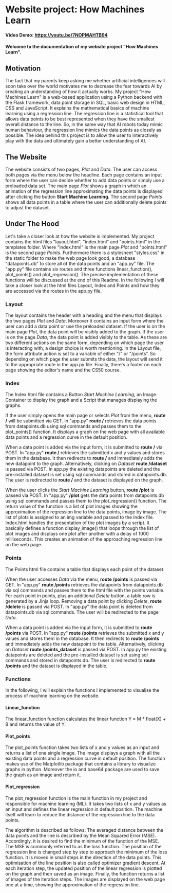 # Website project: How Machines Learn 
#### Video Demo:  https://youtu.be/7NOPMAHTB94
#### Welcome to the documentation of my website project "How Machines Learn".

## Motivation

The fact that my parents keep asking me whether artificial intelligences will soon take over the world motivates me to decrease the fear towards AI by creating an understanding of how it actually works. My project "How Machines Learn" is a web-based application using a Python backend with the Flask framework, data point storage in SQL, basic web design in HTML, CSS and JavaScript. It explains the mathematical basics of machine learning using a regression line. The regression line is a statistical tool that allows data points to be best represented when they have the smallest overall distance to the line. So, in the same way that AI robots today mimic human behaviour, the regression line mimics the data points as closely as possible. The idea behind this project is to allow the user to interactively play with the data and ultimately gain a better understanding of AI. 

## The Website

The website consists of two pages, *Plot* and *Data*. The user can access both pages via the menu below the headline. Each page contains an input form where the user can decide whether to add data points or simply use a preloaded data set. The main page *Plot* shows a graph in which an animation of the regression line approximating the data points is displayed after clicking the button **Start Machine Learning**. The second page *Points* shows all data points in a table where the user can additionally delete points to adjust the dataset.

## Under The Hood

Let's take a closer look at how the website is implemented. My project contains the html files "layout.html", "index.html" and "points.html" in the templates folder. Where "index.html" is the main page *Plot* and "points.html" is the second page *Points*. Furthermore there is a stylesheet "styles.css" in the static folder to make the web page look good, a database "datapoints.db" to store all of the data points and an "app.py" file. The "app.py" file contains six routes and three functions linear_function(), plot_points() and plot_regression(). The precise implementation of these functions will be discussed at the end of this Readme. In the following I will take a closer look at the html files Layout, Index and Points and how they are accessed via the routes in the app.py file.

### Layout

The layout contains the header with a heading and the menu that displays the two pages *Plot* and *Data*. Moreover it contains an input form where the user can add a data point or use the preloaded dataset. If the user is on the main page *Plot*, the data point will be visibly added to the graph. If the user is on the page *Data*, the data point is added visibly to the table. As these are two different actions on the same form, depending on which page the user is interacting with, a design choice is worth mentioning. In the Layout file, the form attribute action is set to a variable of either "/" or "/points“. So depending on which page the user submits the data, the layout will send it to the appropriate route in the app.py file. Finally, there's a footer on each page showing the editor's name and the CS50 course.

### Index

The Index html file contains a Button *Start Machine Learning*, an Image Container to display the graph and a Script that manages displaying the graphs.

If the user simply opens the main page or selects *Plot* from the menu, **route /** will be submitted via GET. In "app.py" **route /** retrieves the data points from datapoints.db using sql commands and passes them to the plot_points() function. It displays a graph on the web page with all available data points and a regression curve in the default position.

When a data point is added via the input form, it is submitted to **route /** via POST. In "app.py" **route /** retrieves the submitted x and y values and stores them in the database. It then redirects to **route /** and immediately adds the new datapoint to the graph. Alternatively, clicking on *Dataset* **route /dataset** is passed via POST. In app.py the existing datapoints are deleted and the pre-installed dataset is set using sql commands and stored in datapoints.db. The user is redirected to **route /** and the dataset is displayed on the graph.

When the user clicks the *Start Machine Learning* button, **route /plot** is passed via POST. In "app.py" **/plot** gets the data points from datapoints.db using sql commands and passes them to the plot_regression() function. The return value of the function is a list of plot images showing the approximation of the regression line to the data points, image by image. The list of plots is assigned to an img variable and passed to the Index file. Index.html handles the presentation of the plot images by a script. It basically defines a function display_image() that loops through the list of plot images and displays one plot after another with a delay of 1000 milliseconds. This creates an animation of the approaching regression line on the web page.

### Points

The Points html file contains a table that displays each point of the dataset.

When the user accesses *Data* via the menu, **route /points** is passed via GET. In "app.py" **route /points** retrieves the datapoints from datapoints.db via sql commands and passes them to the html file with the points variable. For each point in points, plus an additional *Delete* button, a table row is generated by a Jinja loop. Removing a data point by clicking *Delete*, **route /delete** is passed via POST. In "app.py" the data point is deleted from datapoints.db via sql commands. The user will be redirected to the page *Data*.

When a data point is added via the input form, it is submitted to **route /points** via POST. In "app.py" **route /points** retrieves the submitted x and y values and stores them in the database. It then redirects to **route /points** and immediately adds the new datapoint to the table. Alternatively, clicking on *Dataset* **route /points_dataset** is passed via POST. In app.py the existing datapoints are deleted and the pre-installed dataset is set using sql commands and stored in datapoints.db. The user is redirected to **route /points** and the dataset is displayed in the table.

### Functions

In the following, I will explain the functions I implemented to visualise the process of machine learning on the website.

#### Linear_function

The linear_function function calculates the linear function Y = M * float(X) + B and returns the value of Y.

#### Plot_points

The plot_points function takes two lists of x and y values as an input and returns a list of one single image. The image displays a graph with all the existing data points and a regression curve in default position. The function makes use of the Matplotlib package that contains a library to visualize graphs in python. Moreover the io and base64 package are used to save the graph as an image and return it.

#### Plot_regression

The plot_regression function is the main function in my project and responsible for machine learning (ML). It takes two lists of x and y values as an input and defines the linear regression in default position. The machine itself will learn to reduce the distance of the regression line to the data points.

The algorithm is described as follows: The averaged distance between the data points and the line is described by the Mean Squared Error (MSE). Accordingly, it is desired to find the minimum of the function of the MSE. The MSE is commonly referred to as the loss function. The position of the regression line is changed step by step to approach the minimum of the loss function. It is moved in small steps in the direction of the data points. This optimisation of the line position is also called optimizer gradient descent. At each iteration step, the updated position of the linear regression is plotted on the graph and then saved as an image. Finally, the function returns a list of images of the iteration steps. The images are displayed on the web page one at a time, showing the approximation of the regression line.
